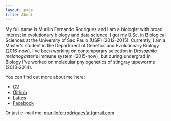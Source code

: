 ```yaml
---
layout: page
title: About
---
```


<!--<p class="message">
  Hey there! This page is included as an example. Feel free to customize it for your own use upon downloading. Carry on!
</p-->

My full name is Murillo Fernando Rodrigues and I am a biologist with broad interest in evolutionary biology and data science. I got my B.Sc. in Biological Sciences at the University of Sao Paulo (USP) (2012-2015). Currently, I am a Master's student in the Department of Genetics and Evolutionary Biology (2016-now). I've been working on contemporary selection in <i>Drosophila melanogaster</i>'s immune system (2015-now), but during undergrad in Biology I've worked on molecular phylogenetics of stingray tapeworms (2013-2014).

You can find out more about me here:

* [CV](http://mufernando.github.io/murillo_cv.pdf)
* [Github](github.com/mufernando)
* [Lattes](http://lattes.cnpq.br/8568338838378530)
* [Facebook](https://www.facebook.com/murillofernandor)

Or just e-mail me: <a href="mailto:murillofer.rodrigues@gmail.com">murillofer.rodrigues(at)gmail.com</a>
